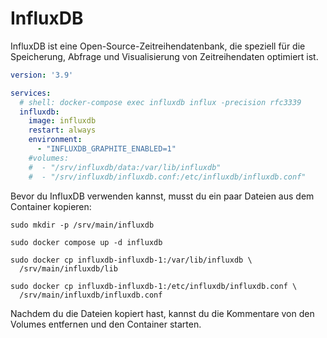 # InfluxDB

InfluxDB ist eine Open-Source-Zeitreihendatenbank, die speziell für die Speicherung, Abfrage und Visualisierung von
Zeitreihendaten optimiert ist.

```yaml
version: '3.9'

services:
  # shell: docker-compose exec influxdb influx -precision rfc3339
  influxdb:
    image: influxdb
    restart: always
    environment:
      - "INFLUXDB_GRAPHITE_ENABLED=1"
    #volumes:
    #  - "/srv/influxdb/data:/var/lib/influxdb"
    #  - "/srv/influxdb/influxdb.conf:/etc/influxdb/influxdb.conf"
```

Bevor du InfluxDB verwenden kannst, musst du ein paar Dateien aus dem Container kopieren:
```shell
sudo mkdir -p /srv/main/influxdb

sudo docker compose up -d influxdb

sudo docker cp influxdb-influxdb-1:/var/lib/influxdb \
  /srv/main/influxdb/lib

sudo docker cp influxdb-influxdb-1:/etc/influxdb/influxdb.conf \
  /srv/main/influxdb/influxdb.conf
```

Nachdem du die Dateien kopiert hast, kannst du die Kommentare von den Volumes entfernen und den Container starten.
